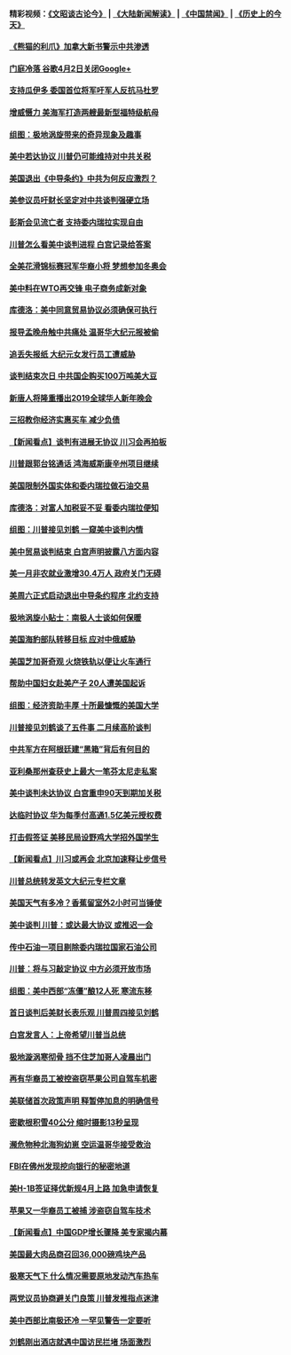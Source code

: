 #### 精彩视频：[《文昭谈古论今》](https://github.com/gfw-breaker/wenzhao) | [《大陆新闻解读》](https://github.com/gfw-breaker/ntdtv-comedy) | [《中国禁闻》](https://github.com/gfw-breaker/ntdtv-news) | [《历史上的今天》](https://github.com/gfw-breaker/today-in-history) 

#### [《熊猫的利爪》加拿大新书警示中共渗透](../pages/nsc412/n11020739.md?t=02030330) 

#### [门庭冷落 谷歌4月2日关闭Google+](../pages/nsc412/n11020806.md?t=02030330) 

#### [支持瓜伊多 委国首位将军吁军人反抗马杜罗](../pages/nsc412/n11020776.md?t=02030330) 

#### [增威慑力 美海军打造两艘最新型福特级航母](../pages/nsc412/n11020744.md?t=02030330) 

#### [组图：极地涡旋带来的奇异现象及趣事](../pages/nsc412/n11020731.md?t=02030330) 

#### [美中若达协议 川普仍可能维持对中共关税](../pages/nsc412/n11020625.md?t=02030330) 

#### [美国退出《中导条约》中共为何反应激烈？](../pages/nsc412/n11020569.md?t=02030330) 

#### [美参议员吁财长坚定对中共谈判强硬立场](../pages/nsc412/n11020440.md?t=02030330) 

#### [彭斯会见流亡者 支持委内瑞拉实现自由](../pages/nsc412/n11020031.md?t=02030330) 

#### [川普怎么看美中谈判进程 白宫记录给答案](../pages/nsc412/n11019682.md?t=02030330) 

#### [全美花滑锦标赛冠军华裔小将  梦想参加冬奥会](../pages/nsc412/n11019761.md?t=02030330) 

#### [美中料在WTO再交锋 电子商务成新对象](../pages/nsc412/n11018959.md?t=02030330) 

#### [库德洛：美中同意贸易协议必须确保可执行](../pages/nsc412/n11019036.md?t=02030330) 

#### [报导孟晚舟触中共痛处 温哥华大纪元报被偷](../pages/nsc412/n11019232.md?t=02030330) 

#### [追丢失报纸 大纪元女发行员工遭威胁](../pages/nsc412/n11019384.md?t=02030330) 

#### [谈判结束次日 中共国企购买100万吨美大豆](../pages/nsc412/n11019167.md?t=02030330) 

#### [新唐人将隆重播出2019全球华人新年晚会](../pages/nsc412/n11016043.md?t=02030330) 

#### [三招教你经济实惠买车 减少负债](../pages/nsc412/n11018732.md?t=02030330) 

#### [【新闻看点】谈判有进展无协议 川习会再拍板](../pages/nsc412/n11018718.md?t=02030330) 

#### [川普跟郭台铭通话 鸿海威斯康辛州项目继续](../pages/nsc412/n11018841.md?t=02030330) 

#### [美国限制外国实体和委内瑞拉做石油交易](../pages/nsc412/n11018353.md?t=02030330) 

#### [库德洛：对富人加税妥不妥 看委内瑞拉便知](../pages/nsc412/n11018735.md?t=02030330) 

#### [组图：川普接见刘鹤 一窥美中谈判内情](../pages/nsc412/n11018301.md?t=02030330) 

#### [美中贸易谈判结束 白宫声明披露八方面内容](../pages/nsc412/n11018681.md?t=02030330) 

#### [美一月非农就业激增30.4万人 政府关门无碍](../pages/nsc412/n11018450.md?t=02030330) 

#### [美周六正式启动退出中导条约程序 北约支持](../pages/nsc412/n11018405.md?t=02030330) 

#### [极地涡旋小贴士：南极人士谈如何保暖](../pages/nsc412/n11017984.md?t=02030330) 

#### [美国海豹部队转移目标 应对中俄威胁](../pages/nsc412/n11017801.md?t=02030330) 

#### [美国芝加哥奇观 火烧铁轨以便让火车通行](../pages/nsc412/n11017196.md?t=02030330) 

#### [帮助中国妇女赴美产子 20人遭美国起诉](../pages/nsc412/n11017068.md?t=02030330) 

#### [组图：经济资助丰厚 十所最慷慨的美国大学](../pages/nsc412/n11016519.md?t=02030330) 

#### [川普接见刘鹤谈了五件事 二月续高阶谈判](../pages/nsc412/n11016767.md?t=02030330) 

#### [中共军方在阿根廷建“黑箱”背后有何目的](../pages/nsc412/n11016689.md?t=02030330) 

#### [亚利桑那州查获史上最大一笔芬太尼走私案](../pages/nsc412/n11016442.md?t=02030330) 

#### [美中谈判未达协议 白宫重申90天到期加关税](../pages/nsc412/n11016604.md?t=02030330) 

#### [达临时协议 华为每季付高通1.5亿美元授权费](../pages/nsc412/n11016503.md?t=02030330) 

#### [打击假签证 美移民局设野鸡大学招外国学生](../pages/nsc412/n11016378.md?t=02030330) 

#### [【新闻看点】川习或再会 北京加速释让步信号](../pages/nsc412/n11016108.md?t=02030330) 

#### [川普总统转发英文大纪元专栏文章](../pages/nsc412/n11016258.md?t=02030330) 

#### [美国天气有多冷？香蕉留室外2小时可当锤使](../pages/nsc412/n11016264.md?t=02030330) 

#### [美中谈判 川普：或达最大协议 或推迟一会](../pages/nsc412/n11016270.md?t=02030330) 

#### [传中石油一项目剔除委内瑞拉国家石油公司](../pages/nsc412/n11015982.md?t=02030330) 

#### [川普：将与习敲定协议 中方必须开放市场](../pages/nsc412/n11015814.md?t=02030330) 

#### [组图：美中西部“冻僵”酿12人死 寒流东移](../pages/nsc412/n11015675.md?t=02030330) 

#### [首日谈判后美财长表乐观 川普周四接见刘鹤](../pages/nsc412/n11015436.md?t=02030330) 

#### [白宫发言人：上帝希望川普当总统](../pages/nsc412/n11015016.md?t=02030330) 

#### [极地漩涡寒彻骨 挡不住芝加哥人凌晨出门](../pages/nsc412/n11014521.md?t=02030330) 

#### [再有华裔员工被控盗窃苹果公司自驾车机密](../pages/nsc412/n11014629.md?t=02030330) 

#### [美联储首次政策声明 释暂停加息的明确信号](../pages/nsc412/n11013829.md?t=02030330) 

#### [密歇根积雪40公分 缩时摄影13秒呈现](../pages/nsc412/n11014064.md?t=02030330) 

#### [濒危物种北海狗幼崽 空运温哥华接受救治](../pages/nsc412/n11014164.md?t=02030330) 

#### [FBI在佛州发现挖向银行的秘密地道](../pages/nsc412/n11013871.md?t=02030330) 

#### [美H-1B签证择优新规4月上路 加急申请恢复](../pages/nsc412/n11013875.md?t=02030330) 

#### [苹果又一华裔员工被捕 涉盗窃自驾车技术](../pages/nsc412/n11013848.md?t=02030330) 

#### [【新闻看点】中国GDP增长骤降 美专家揭内幕](../pages/nsc412/n11013286.md?t=02030330) 

#### [美国最大肉品商召回36,000磅鸡块产品](../pages/nsc412/n11013738.md?t=02030330) 

#### [极寒天气下 什么情况需要原地发动汽车热车](../pages/nsc412/n11013707.md?t=02030330) 

#### [两党议员协商避关门良策 川普发推指点迷津](../pages/nsc412/n11013570.md?t=02030330) 

#### [美中西部比南极还冷 一罕见警告一定要听](../pages/nsc412/n11013490.md?t=02030330) 

#### [刘鹤刚出酒店就遇中国访民拦堵 场面激烈](../pages/nsc412/n11013477.md?t=02030330) 

